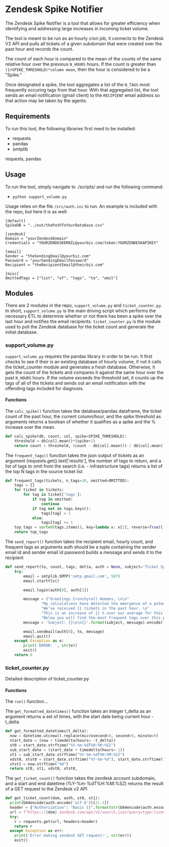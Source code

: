 # Zendesk Spike Notifier
The Zendesk Spike Notifier is a tool that allows for greater efficiency when identifying and addressing large increases in incoming ticket volume. 

The tool is meant to be run as an hourly cron job, it connects to the Zendesk V2 API and pulls all tickets of a given subdomain that were created over the past hour and records the count. 

The count of each hour is compared to the mean of the counts of the same relative hour over the previous `N_HOURS` hours. If the count is greater than `(1+SPIKE_THRESHOLD)*column mean`, then the hour is considered to be a "Spike." 

Once designated a spike, the tool aggregates a list of the `N_TAGS` most frequently occuring tags from that hour. With that aggregated list, the tool sends an email notification (gmail client) to the `RECIPIENT` email address so that action may be taken by the agents. 

## Requirements
To run this tool, the following libraries first need to be installed: 
  * requests
  * pandas
  * smtplib


requests, pandas 

## Usage
To run the tool, simply navigate to ./scripts/ and run the following command: 
  * `python support_volume.py`

Usage relies on the file `/src/auth.ini` to run. An example is included with the repo, but here it is as well: 
```
[default]
SpikeDB = "../out/thePathToYourDatabase.csv"

[zendesk]
Domain = "yourZendeskDomain"
Credentials = "YOURZENDESKEMAIL@yourbiz.com/token:YOURZENDESKAPIKEY"

[email]
Sender = "theSendingEmail@yourbiz.com"
Password = "yourSendingEmailPassword"
Recipient = "theRecipientEmail@theirbiz.com"

[misc]
OmittedTags = ["list", "of", "tags", "to", "omit"]
```
## Modules 
There are 2 modules in the repo, `support_volume.py` and `ticket_counter.py`. In short, `support_volume.py` is the main driving script which performs the necessary ETL to determine whether or not there has been a spike over the last hour and notifies the email recipients. `ticket_counter.py` is the module used to poll the Zendesk database for the ticket count and generate the initial database.

### support_volume.py
`support_volume.py` requires the pandas library in order to be run. It first checks to see if their is an existing database of hourly volume, if not it calls the ticket_counter module and generates a fresh database. Otherwise, it gets the count of the tickets and compares it against the same hour over the past `N_HOURS` hours. If the volume exceeds the threshold set, it counts up the tags of all of the tickets and sends out an email notification with the offending tags included for diagnosis. 

#### Functions 
The `calc_spike()` function takes the database/pandas dataframe, the ticket count of the past hour, the current column/hour, and the spike threshold as arguments returns a boolean of whether it qualifies as a spike and the % increase over the mean.
```Python
def calc_spike(db, count, col, spike=SPIKE_THRESHOLD):
    threshold = db[col].mean()*(spike+1)
    return count > threshold, (count - db[col].mean()) / db[col].mean() * 100
```

The `frequent_tags()` function takes the json output of tickets as an argument (requests.get().text['results'], the number of tags to return, and a list of tags to omit from the search (i.e. - infrastructure tags) returns a list of the top N tags in the source ticket list
```Python
def frequent_tags(tickets, n_tags=10, omitted=OMITTED):
    tags = {}
    for ticket in tickets:
        for tag in ticket['tags']:
            if tag in omitted:
                continue
            if tag not in tags.keys():
                tags[tag] = 1
            else:
                tags[tag] += 1
    top_tags = sorted(tags.items(), key=lambda x: x[1], reverse=True)[:n_tags]
    return top_tags
```

The `send_report()` function takes the recipient email, hourly count, and frequent tags as arguments auth should be a tuple containing the sender email id and sender email id password builds a message and sends it to the recipient
```Python
def send_report(to, count, tags, delta, auth = None, subject='Ticket Spike Alert!'):
    try:
        email = smtplib.SMTP('smtp.gmail.com', 587)
        email.starttls()

        email.login(auth[0], auth[1])

        message = ("Greetings Crunchyroll Humans, \n\n"
                "My calculations have detected the emergence of a potential spike in the past hour! \n\n"
                "We’ve received {} tickets in the past hour. \n"
                "This is an increase of {} % over our average for this hour over the past 6 months. \n\n"
                "Below you will find the most frequent tags over this past hour: \n{}").format(count, delta, tags)
        message = 'Subject: {}\n\n{}'.format(subject, message).encode('utf-8')

        email.sendmail(auth[0], to, message)
        email.quit()
    except Exception as e:
        print('ERROR: ', str(e))
        exit()
    return 0
```

### ticket_counter.py
Detailed description of ticket_counter.py

#### Functions 
The `run()` function... 

The `get_formatted_datetimes()` function takes an integer t_delta as an argument returns a set of times, with the start date being current hour - t_delta
```Python
def get_formatted_datetimes(t_delta):
  now = datetime.utcnow().replace(microsecond=0, second=0, minute=0)
  start_date = (now + timedelta(hours= -t_delta))
  st0 = start_date.strftime("%Y-%m-%dT%H:%M:%SZ") 
  sub_start_date = (start_date + timedelta(hours= 1))
  st1 = sub_start_date.strftime("%Y-%m-%dT%H:%M:%SZ") 
  xdst0, xtst0 = start_date.strftime("%Y-%m-%d"), start_date.strftime("%H") 
  xtst1 = now.strftime("%H")
  return st0, st1, xdst0, xtst0, 
```

The `get_ticket_count()` function takes the zendesk account subdomain, and a start and end datetime (%Y-%m-%dT%H:%M:%SZ) returns the result of a GET request to the Zendesk v2 API
```Python
def get_ticket_count(dom, auth, st0, st1):
  print(b64encode(auth.encode('utf-8'))[2:-1])
  header = {"Authorization": "Basic {}".format(str(b64encode(auth.encode('utf-8')))[2:-1])}
  url = f"https://{dom}.zendesk.com/api/v2/search.json?query=type:ticket+created>{st0}+created<{st1}"
  try:
    r = requests.get(url, headers=header)
    return r
  except Exception as err: 
    print('Error making zendesk GET request:', str(err))
    exit()
```

